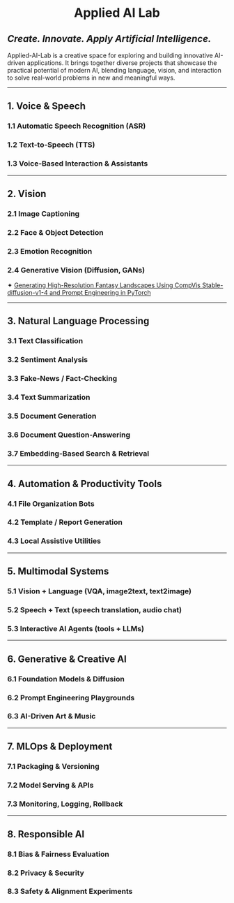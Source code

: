 # <p align="center">Applied AI Lab</p>
## <i>Create. Innovate. Apply Artificial Intelligence.</i>

<p>
Applied-AI-Lab is a creative space for exploring and building innovative AI-driven applications. It brings together 
diverse projects that showcase the practical potential of modern AI, blending language, vision, and interaction to solve 
real-world problems in new and meaningful ways.
</p>

---

## 1. Voice & Speech
### 1.1 Automatic Speech Recognition (ASR)
### 1.2 Text-to-Speech (TTS)
### 1.3 Voice-Based Interaction & Assistants

---

## 2. Vision
### 2.1 Image Captioning
### 2.2 Face & Object Detection
### 2.3 Emotion Recognition
### 2.4 Generative Vision (Diffusion, GANs)
✦ [Generating High-Resolution Fantasy Landscapes Using CompVis Stable-diffusion-v1-4 and Prompt Engineering in PyTorch](Python%20Scripts/Generating%20High-Resolution%20Fantasy%20Landscapes%20Using%20CompVis%20Stable-diffusion-v1-4%20and%20Prompt%20Engineering%20in%20PyTorch.ipynb)<br />

---

## 3. Natural Language Processing
### 3.1 Text Classification
### 3.2 Sentiment Analysis
### 3.3 Fake-News / Fact-Checking
### 3.4 Text Summarization
### 3.5 Document Generation
### 3.6 Document Question-Answering
### 3.7 Embedding-Based Search & Retrieval

---

## 4. Automation & Productivity Tools
### 4.1 File Organization Bots
### 4.2 Template / Report Generation
### 4.3 Local Assistive Utilities

---

## 5. Multimodal Systems
### 5.1 Vision + Language (VQA, image2text, text2image)
### 5.2 Speech + Text (speech translation, audio chat)
### 5.3 Interactive AI Agents (tools + LLMs)

---

## 6. Generative & Creative AI
### 6.1 Foundation Models & Diffusion
### 6.2 Prompt Engineering Playgrounds
### 6.3 AI-Driven Art & Music

---

## 7. MLOps & Deployment
### 7.1 Packaging & Versioning
### 7.2 Model Serving & APIs
### 7.3 Monitoring, Logging, Rollback

---

## 8. Responsible AI
### 8.1 Bias & Fairness Evaluation
### 8.2 Privacy & Security
### 8.3 Safety & Alignment Experiments

